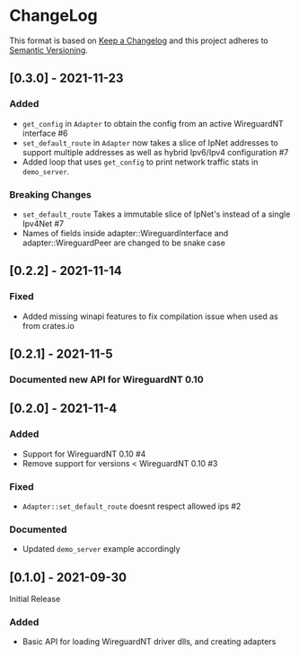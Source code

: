 # ChangeLog

This format is based on [Keep a Changelog](https://keepachangelog.com/)
and this project adheres to [Semantic Versioning](https://semver.org).

## [0.3.0] - 2021-11-23

### Added

- `get_config` in `Adapter` to obtain the config from an active WireguardNT interface #6
- `set_default_route` in `Adapter` now takes a slice of IpNet addresses to
support multiple addresses as well as hybrid Ipv6/Ipv4 configuration #7
- Added loop that uses `get_config` to print network traffic stats in `demo_server`.

### Breaking Changes

- `set_default_route` Takes a immutable slice of IpNet's instead of a single Ipv4Net #7
- Names of fields inside adapter::WireguardInterface and adapter::WireguardPeer are changed to be snake case

## [0.2.2] - 2021-11-14

### Fixed

- Added missing winapi features to fix compilation issue when used as from crates.io

## [0.2.1] - 2021-11-5

### Documented new API for WireguardNT 0.10

## [0.2.0] - 2021-11-4

### Added

- Support for WireguardNT 0.10 #4
- Remove support for versions < WireguardNT 0.10 #3

### Fixed

- `Adapter::set_default_route` doesnt respect allowed ips #2

### Documented

- Updated `demo_server` example accordingly

## [0.1.0] - 2021-09-30

Initial Release

### Added

- Basic API for loading WireguardNT driver dlls, and creating adapters
